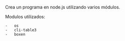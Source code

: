 Crea un programa en node.js utilizando varios módulos.

Modulos utilizados:

    -   os
    -   cli-table3
    -   boxen
